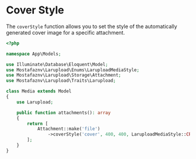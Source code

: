 # Cover Style

The `coverStyle` function allows you to set the style of the automatically generated cover image for a specific attachment.&#x20;



```php
<?php

namespace App\Models;

use Illuminate\Database\Eloquent\Model;
use Mostafaznv\Larupload\Enums\LaruploadMediaStyle;
use Mostafaznv\Larupload\Storage\Attachment;
use Mostafaznv\Larupload\Traits\Larupload;

class Media extends Model
{
    use Larupload;

    public function attachments(): array
    {
        return [
            Attachment::make('file')
                ->coverStyle('cover', 400, 400, LaruploadMediaStyle::CROP)
        ];
    }
}
```




